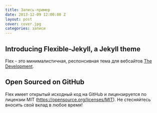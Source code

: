 ```yaml
---
title: Запись-пример
date: 2013-12-09 12:00:00 Z
layout: post
cover: cover.jpg
categories: записи
---
```


## Introducing Flexible-Jekyll, a Jekyll theme

Flex - это минималистичная, респонсивная тема для вебсайтов [The Development](https://jekyllthemes.io/theme/flexible-jekyll).

## Open Sourced on GitHub

Flex имеет открытый исходный код на GitHub и лицензируется по лицензии MIT (https://opensource.org/licenses/MIT). Не стесняйтесь вносить свой вклад в любое время!
